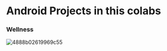 # Android Projects in this colabs

### Wellness
![4888b02619969c55](https://user-images.githubusercontent.com/43262139/196178176-09461d5b-474a-433b-a3f9-2efa2c2d76f5.png)
